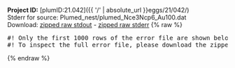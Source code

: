 **Project ID:** [plumID:21.042]({{ '/' | absolute_url }}eggs/21/042/)  
Stderr for source:  Plumed_nest/plumed_Nce3Ncp6_Au100.dat   
Download: [zipped raw stdout](plumed_Nce3Ncp6_Au100.dat.plumed.stdout.txt.zip) - [zipped raw stderr](plumed_Nce3Ncp6_Au100.dat.plumed.stderr.txt.zip) 
{% raw %}
<pre>
#! Only the first 1000 rows of the error file are shown below
#! To inspect the full error file, please download the zipped raw stderr file above
</pre>
{% endraw %}
